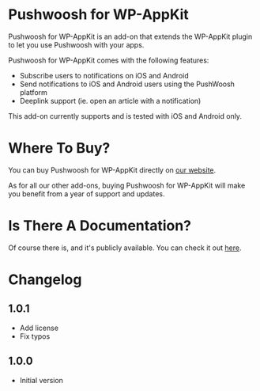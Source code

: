 # Pushwoosh for WP-AppKit
Pushwoosh for WP-AppKit is an add-on that extends the WP-AppKit plugin to let you use Pushwoosh with your apps.

Pushwoosh for WP-AppKit comes with the following features:
* Subscribe users to notifications on iOS and Android
* Send notifications to iOS and Android users using the PushWoosh platform
* Deeplink support (ie. open an article with a notification)

This add-on currently supports and is tested with iOS and Android only.

# Where To Buy?
You can buy Pushwoosh for WP-AppKit directly on [our website](https://uncategorized-creations.com/?edd_action=add_to_cart&download_id=3923).

As for all our other add-ons, buying Pushwoosh for WP-AppKit will make you benefit from a year of support and updates.

# Is There A Documentation?
Of course there is, and it's publicly available. You can check it out [here](https://uncategorized-creations.com/wp-appkit/doc/addons/pushwoosh/).

# Changelog
## 1.0.1
* Add license
* Fix typos

## 1.0.0
* Initial version